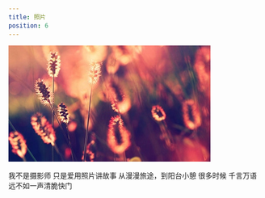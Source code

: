 ```yaml
---
title: 照片
position: 6
---
```



![](./_image/photo.jpg)

我不是摄影师 
只是爱用照片讲故事
从漫漫旅途，到阳台小憩
很多时候
千言万语远不如一声清脆快门



